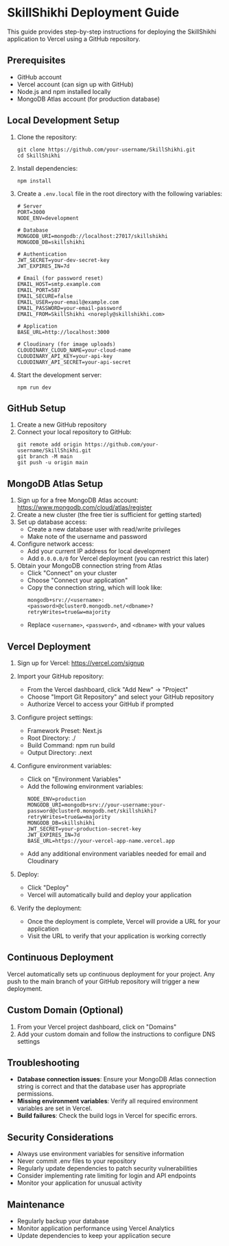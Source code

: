 # SkillShikhi Deployment Guide

This guide provides step-by-step instructions for deploying the SkillShikhi application to Vercel using a GitHub repository.

## Prerequisites

- GitHub account
- Vercel account (can sign up with GitHub)
- Node.js and npm installed locally
- MongoDB Atlas account (for production database)

## Local Development Setup

1. Clone the repository:
   ```
   git clone https://github.com/your-username/SkillShikhi.git
   cd SkillShikhi
   ```

2. Install dependencies:
   ```
   npm install
   ```

3. Create a `.env.local` file in the root directory with the following variables:
   ```
   # Server
   PORT=3000
   NODE_ENV=development

   # Database
   MONGODB_URI=mongodb://localhost:27017/skillshikhi
   MONGODB_DB=skillshikhi

   # Authentication
   JWT_SECRET=your-dev-secret-key
   JWT_EXPIRES_IN=7d

   # Email (for password reset)
   EMAIL_HOST=smtp.example.com
   EMAIL_PORT=587
   EMAIL_SECURE=false
   EMAIL_USER=your-email@example.com
   EMAIL_PASSWORD=your-email-password
   EMAIL_FROM=SkillShikhi <noreply@skillshikhi.com>

   # Application
   BASE_URL=http://localhost:3000

   # Cloudinary (for image uploads)
   CLOUDINARY_CLOUD_NAME=your-cloud-name
   CLOUDINARY_API_KEY=your-api-key
   CLOUDINARY_API_SECRET=your-api-secret
   ```

4. Start the development server:
   ```
   npm run dev
   ```

## GitHub Setup

1. Create a new GitHub repository
2. Connect your local repository to GitHub:
   ```
   git remote add origin https://github.com/your-username/SkillShikhi.git
   git branch -M main
   git push -u origin main
   ```

## MongoDB Atlas Setup

1. Sign up for a free MongoDB Atlas account: https://www.mongodb.com/cloud/atlas/register
2. Create a new cluster (the free tier is sufficient for getting started)
3. Set up database access:
   - Create a new database user with read/write privileges
   - Make note of the username and password
4. Configure network access:
   - Add your current IP address for local development
   - Add `0.0.0.0/0` for Vercel deployment (you can restrict this later)
5. Obtain your MongoDB connection string from Atlas
   - Click "Connect" on your cluster
   - Choose "Connect your application"
   - Copy the connection string, which will look like:
     ```
     mongodb+srv://<username>:<password>@cluster0.mongodb.net/<dbname>?retryWrites=true&w=majority
     ```
   - Replace `<username>`, `<password>`, and `<dbname>` with your values

## Vercel Deployment

1. Sign up for Vercel: https://vercel.com/signup
2. Import your GitHub repository:
   - From the Vercel dashboard, click "Add New" → "Project"
   - Choose "Import Git Repository" and select your GitHub repository
   - Authorize Vercel to access your GitHub if prompted

3. Configure project settings:
   - Framework Preset: Next.js
   - Root Directory: ./
   - Build Command: npm run build
   - Output Directory: .next

4. Configure environment variables:
   - Click on "Environment Variables"
   - Add the following environment variables:
     ```
     NODE_ENV=production
     MONGODB_URI=mongodb+srv://your-username:your-password@cluster0.mongodb.net/skillshikhi?retryWrites=true&w=majority
     MONGODB_DB=skillshikhi
     JWT_SECRET=your-production-secret-key
     JWT_EXPIRES_IN=7d
     BASE_URL=https://your-vercel-app-name.vercel.app
     ```
   - Add any additional environment variables needed for email and Cloudinary

5. Deploy:
   - Click "Deploy"
   - Vercel will automatically build and deploy your application

6. Verify the deployment:
   - Once the deployment is complete, Vercel will provide a URL for your application
   - Visit the URL to verify that your application is working correctly

## Continuous Deployment

Vercel automatically sets up continuous deployment for your project. Any push to the main branch of your GitHub repository will trigger a new deployment.

## Custom Domain (Optional)

1. From your Vercel project dashboard, click on "Domains"
2. Add your custom domain and follow the instructions to configure DNS settings

## Troubleshooting

- **Database connection issues**: Ensure your MongoDB Atlas connection string is correct and that the database user has appropriate permissions.
- **Missing environment variables**: Verify all required environment variables are set in Vercel.
- **Build failures**: Check the build logs in Vercel for specific errors.

## Security Considerations

- Always use environment variables for sensitive information
- Never commit .env files to your repository
- Regularly update dependencies to patch security vulnerabilities
- Consider implementing rate limiting for login and API endpoints
- Monitor your application for unusual activity

## Maintenance

- Regularly backup your database
- Monitor application performance using Vercel Analytics
- Update dependencies to keep your application secure 